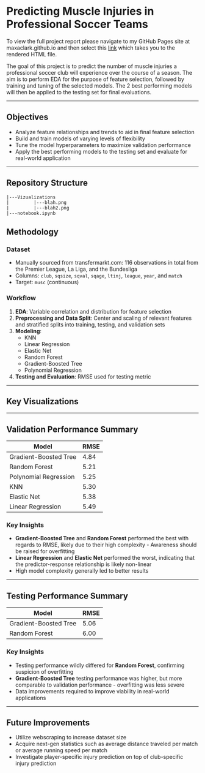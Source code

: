 # Predicting Muscle Injuries in Professional Soccer Teams  
To view the full project report please navigate to my GitHub Pages site at maxaclark.github.io and then select this [link](PredictingMuscleInjuriesInProSoccer.html) which takes you to the rendered HTML file.
 
The goal of this project is to predict the number of muscle injuries a professional soccer club will experience over the course of a season. The aim is to perform EDA for the purpose of feature selection, followed by training and tuning of the selected models. The 2 best performing models will then be applied to the testing set for final evaluations.

---

## Objectives  

- Analyze feature relationships and trends to aid in final feature selection
- Build and train models of varying levels of flexibility
- Tune the model hyperparameters to maximize validation performance
- Apply the best performing models to the testing set and evaluate for real-world application

---

## Repository Structure
```
|---Vizualizations
|         |---blah.png
|         |---blah2.png
|---notebook.ipynb
```

## Methodology

### Dataset
- Manually sourced from transfermarkt.com: 116 observations in total from the Premier League, La Liga, and the Bundesliga
- Columns: `club`, `sqsize`, `sqval`, `sqage`, `ltinj`, `league`, `year`, and `match`
- Target: `musc` (continuous)

### Workflow
1. **EDA**: Variable correlation and distribution for feature selection
2. **Preprocessing and Data Split**: Center and scaling of relevant features and stratified splits into training, testing, and validation sets
3. **Modeling**:
   - KNN
   - Linear Regression
   - Elastic Net
   - Random Forest
   - Gradient-Boosted Tree
   - Polynomial Regression
4. **Testing and Evaluation**: RMSE used for testing metric

---

## Key Visualizations


---

## Validation Performance Summary

| Model                  | RMSE  |
|------------------------|-------|
| Gradient-Boosted Tree  | 4.84  |
| Random Forest          | 5.21  |
| Polynomial Regression  | 5.25  |
| KNN                    | 5.30  |
| Elastic Net            | 5.38  |
| Linear Regression      | 5.49  |

### Key Insights

- **Gradient-Boosted Tree** and **Random Forest** performed the best with regards to RMSE, likely due to their high complexity - Awareness should be raised for overfitting
- **Linear Regression** and **Elastic Net** performed the worst, indicating that the predictor-response relationship is likely non-linear
- High model complexity generally led to better results

---

## Testing Performance Summary

| Model                  | RMSE  |
|------------------------|-------|
| Gradient-Boosted Tree  | 5.06  |
| Random Forest          | 6.00  |

### Key Insights

- Testing performance wildly differed for **Random Forest**, confirming suspicion of overfitting
- **Gradient-Boosted Tree** testing performance was higher, but more comparable to validation performance - overfitting was less severe
- Data improvements required to improve viability in real-world applications

---

## Future Improvements

- Utilize webscraping to increase dataset size
- Acquire next-gen statistics such as average distance traveled per match or average running speed per match
- Investigate player-specific injury prediction on top of club-specific injury prediction





